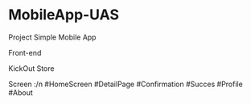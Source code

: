 # MobileApp-UAS

Project Simple Mobile App

Front-end

KickOut Store

Screen :/n
#HomeScreen
#DetailPage
#Confirmation
#Succes
#Profile
#About
